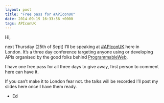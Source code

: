 ```yaml
--- 
layout: post
title: "Free pass for #APIconUK"
date: 2014-09-19 16:33:56 +0000
tags: APIconUK
---
```

Hi, 

next Thursday (25th of Sept) I’ll be speaking at [#APIconUK](http://www.apiconuk.com/) here in London. It’s a three day conference targeting anyone using or developing APIs organised by the good folks behind [ProgrammableWeb](http://www.programmableweb.com/).

I have one free pass for all three days to give away, first person to comment here can have it. 

If you can’t make it to London fear not. the talks will be recorded I’ll post my slides here once I have them ready.

- Ed